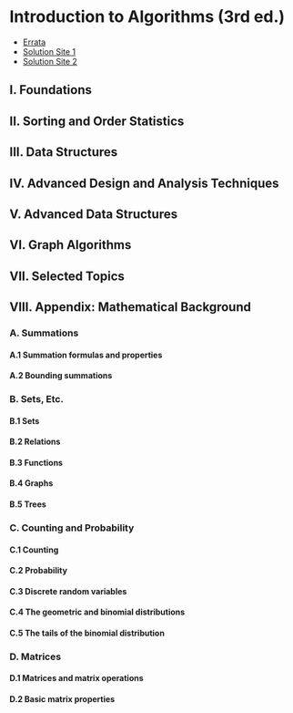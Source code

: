 # Introduction to Algorithms (3rd ed.)
- [Errata](https://www.cs.dartmouth.edu/~thc/clrs-bugs/bugs-3e.php)
- [Solution Site 1](https://sites.math.rutgers.edu/~ajl213/CLRS/CLRS.html)
- [Solution Site 2](https://walkccc.me/CLRS/)

## I. Foundations



## II. Sorting and Order Statistics



## III. Data Structures


## IV. Advanced Design and Analysis Techniques

## V. Advanced Data Structures

## VI. Graph Algorithms

## VII. Selected Topics

## VIII. Appendix: Mathematical Background

### A. Summations
#### A.1 Summation formulas and properties
#### A.2 Bounding summations

### B. Sets, Etc.
#### B.1 Sets
#### B.2 Relations
#### B.3 Functions
#### B.4 Graphs
#### B.5 Trees

### C. Counting and Probability
#### C.1 Counting
#### C.2 Probability
#### C.3 Discrete random variables
#### C.4 The geometric and binomial distributions
#### C.5 The tails of the binomial distribution

### D. Matrices
#### D.1 Matrices and matrix operations
#### D.2 Basic matrix properties
